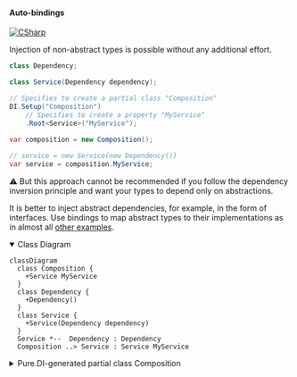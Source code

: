 #### Auto-bindings

[![CSharp](https://img.shields.io/badge/C%23-code-blue.svg)](../tests/Pure.DI.UsageTests/Basics/AutoBindingsScenario.cs)

Injection of non-abstract types is possible without any additional effort.

```c#
class Dependency;

class Service(Dependency dependency);

// Specifies to create a partial class "Composition"
DI.Setup("Composition")
    // Specifies to create a property "MyService"
    .Root<Service>("MyService");
        
var composition = new Composition();

// service = new Service(new Dependency())
var service = composition.MyService;
```

:warning: But this approach cannot be recommended if you follow the dependency inversion principle and want your types to depend only on abstractions.

It is better to inject abstract dependencies, for example, in the form of interfaces. Use bindings to map abstract types to their implementations as in almost all [other examples](injections-of-abstractions.md).

<details open>
<summary>Class Diagram</summary>

```mermaid
classDiagram
  class Composition {
    +Service MyService
  }
  class Dependency {
    +Dependency()
  }
  class Service {
    +Service(Dependency dependency)
  }
  Service *--  Dependency : Dependency
  Composition ..> Service : Service MyService
```

</details>

<details>
<summary>Pure.DI-generated partial class Composition</summary><blockquote>

```c#
/// <para>
/// Specifies to create a partial class "Composition"
/// </para>
/// <para>
/// Composition roots:<br/>
/// <list type="table">
/// <listheader>
/// <term>Root</term>
/// <description>Description</description>
/// </listheader>
/// <item>
/// <term>
/// <see cref="Pure.DI.UsageTests.Basics.AutoBindingsScenario.Service"/> MyService
/// </term>
/// <description>
/// Specifies to create a property "MyService"
/// </description>
/// </item>
/// </list>
/// </para>
/// <example>
/// This shows how to get an instance of type <see cref="Pure.DI.UsageTests.Basics.AutoBindingsScenario.Service"/> using the composition root <see cref="MyService"/>:
/// <code>
/// var composition = new Composition();
/// var instance = composition.MyService;
/// </code>
/// </example>
/// <a href="https://mermaid.live/view#pako:eNp1UMsOgjAQ_JVmzx4IHFBuYDl68tpL02600bakRRNC-HehSHiIl8nuTmZ2Mi0IKxEyEE_uPVX85rhmjpmwk7PVlfWqVtYQ9oqitBi4YYqLK7q3EkguzXeaqJTOBhQrNBKNaH70MxX2Y8DTnsn06U-CUb74JNfOG8-lW5wHpCOSbdwkX1wG7baPuJwxKVdBe-1uQ3AAjU5zJfvWWwb1HTUyyBhI7h4MOug-cCKKWQ">Class diagram</a><br/>
/// This class was created by <a href="https://github.com/DevTeam/Pure.DI">Pure.DI</a> source code generator.
/// </summary>
/// <seealso cref="Pure.DI.DI.Setup"/>
[global::System.Diagnostics.CodeAnalysis.ExcludeFromCodeCoverage]
partial class Composition
{
  private readonly Composition _rootM03D11di;
  
  /// <summary>
  /// This constructor creates a new instance of <see cref="Composition"/>.
  /// </summary>
  public Composition()
  {
    _rootM03D11di = this;
  }
  
  /// <summary>
  /// This constructor creates a new instance of <see cref="Composition"/> scope based on <paramref name="baseComposition"/>. This allows the <see cref="Lifetime.Scoped"/> life time to be applied.
  /// </summary>
  /// <param name="baseComposition">Base composition.</param>
  internal Composition(Composition baseComposition)
  {
    _rootM03D11di = baseComposition._rootM03D11di;
  }
  
  #region Composition Roots
  /// <summary>
  /// Specifies to create a property "MyService"
  /// </summary>
  public Pure.DI.UsageTests.Basics.AutoBindingsScenario.Service MyService
  {
    #if NETSTANDARD2_0_OR_GREATER || NETCOREAPP || NET40_OR_GREATER || NET
    [global::System.Diagnostics.Contracts.Pure]
    #endif
    get
    {
      return new Pure.DI.UsageTests.Basics.AutoBindingsScenario.Service(new Pure.DI.UsageTests.Basics.AutoBindingsScenario.Dependency());
    }
  }
  #endregion
  
  /// <summary>
  /// This method provides a class diagram in mermaid format. To see this diagram, simply call the method and copy the text to this site https://mermaid.live/.
  /// </summary>
  public override string ToString()
  {
    return
      "classDiagram\n" +
        "  class Composition {\n" +
          "    +Service MyService\n" +
        "  }\n" +
        "  class Dependency {\n" +
          "    +Dependency()\n" +
        "  }\n" +
        "  class Service {\n" +
          "    +Service(Dependency dependency)\n" +
        "  }\n" +
        "  Service *--  Dependency : Dependency\n" +
        "  Composition ..> Service : Service MyService";
  }
}
```

</blockquote></details>

